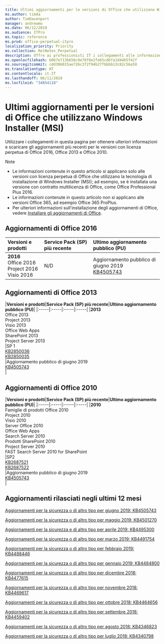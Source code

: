 ```yaml
---
title: Ultimi aggiornamenti per le versioni di Office che utilizzano Windows Installer (MSI)
ms.author: timda
author: TimDavenport
manager: andrewmo
ms.date: 06/12/2019
ms.audience: ITPro
ms.topic: reference
ms.prod: office-perpetual-itpro
localization_priority: Priority
ms.collection: RelNotes_Perpetual
description: Offre ai professionisti IT i collegamenti alle informazioni sugli aggiornamenti più recenti delle versioni con licenza perpetua di Office 2016, Office 2013 e Office 2010
ms.openlocfilehash: b067e713b656c9e78f8e2fe65cdbfa1d44b5f42f
ms.sourcegitcommit: cdd306015ae726c3f2f94b27fbbbb13c82c56a58
ms.translationtype: HT
ms.contentlocale: it-IT
ms.lasthandoff: 06/11/2019
ms.locfileid: "34854118"
---
```

# <a name="latest-updates-for-versions-of-office-that-use-windows-installer-msi"></a>Ultimi aggiornamenti per le versioni di Office che utilizzano Windows Installer (MSI)

Utilizzare i collegamenti in questa pagina per ottenere ulteriori informazioni e scaricare gli aggiornamenti più recenti per le versioni con licenza perpetua di Office 2016, Office 2013 e Office 2010.
  
 
> [!NOTE]
> - Le informazioni contenute in questo articolo si applicano solo alle versioni con licenza perpetua di Office che utilizzano la tecnologia di installazione di Windows Installer (MSI); ad esempio, se è installata una versione con contratto multilicenza di Office, come Office Professional Plus 2016.
> - Le informazioni contenute in questo articolo non si applicano alle versioni Office 365, ad esempio Office 365 ProPlus.
> - Per ulteriori informazioni sull'installazione degli aggiornamenti di Office, vedere [Installare gli aggiornamenti di Office](https://support.office.com/article/2ab296f3-7f03-43a2-8e50-46de917611c5). 


## <a name="office-2016-updates"></a>Aggiornamenti di Office 2016

|**Versioni e prodotti**|**Service Pack (SP) più recente**|**Ultimo aggiornamento pubblico (PU)**|
|:-----|:-----|:-----|
|**2016** <br/> Office 2016  <br/> Project 2016  <br/> Visio 2016  <br/> |N/D  <br/> |Aggiornamento pubblico di giugno 2019  <br/> [KB4505743](https://support.microsoft.com/help/4505743) <br/> |
   
## <a name="office-2013-updates"></a>Aggiornamenti di Office 2013

|**Versioni e prodotti**|**Service Pack (SP) più recente**|**Ultimo aggiornamento pubblico (PU)**|
|:-----|:-----|:-----|:-----|
|**2013** <br/> Office 2013  <br/> Project 2013  <br/> Visio 2013  <br/> Office Web Apps  <br/> SharePoint 2013  <br/> Project Server 2013  <br/> |SP 1 <br/> [KB2850036](https://support.microsoft.com/kb/2850036) <br/>[KB2850035](https://support.microsoft.com/kb/2850035) <br/> |Aggiornamento pubblico di giugno 2019  <br/> [KB4505743](https://support.microsoft.com/help/4505743) <br/> |
   
## <a name="office-2010-updates"></a>Aggiornamenti di Office 2010

|**Versioni e prodotti**|**Service Pack (SP) più recente**|**Ultimo aggiornamento pubblico (PU)**|
|:-----|:-----|:-----|:-----|
|**2010** <br/> Famiglie di prodotti Office 2010  <br/> Project 2010  <br/> Visio 2010  <br/> Server Office 2010  <br/> Office Web Apps  <br/> Search Server 2010  <br/> Prodotti SharePoint 2010  <br/> Project Server 2010  <br/> FAST Search Server 2010 for SharePoint  <br/> |SP2 <br/>[KB2687521](https://support.microsoft.com/kb/2687521) <br/> [KB2687522](https://support.microsoft.com/kb/2687522) <br/> |Aggiornamento pubblico di giugno 2019 <br/>[KB4505743](https://support.microsoft.com/help/4505743) <br/>|
   

   
## <a name="updates-released-in-past-12-months"></a>Aggiornamenti rilasciati negli ultimi 12 mesi

[Aggiornamenti per la sicurezza o di altro tipo per giugno 2019: KB4505743](https://support.microsoft.com/help/4505743)


  [Aggiornamenti per la sicurezza o di altro tipo per maggio 2019: KB4501270](https://support.microsoft.com/it-IT/help/4501270)


  [Aggiornamenti per la sicurezza e di altro tipo per aprile 2019: KB4495300](https://support.microsoft.com/it-IT/help/4495300)


  [Aggiornamenti per la sicurezza o di altro tipo per marzo 2019: KB4491754](https://support.microsoft.com/it-IT/help/4491754) 

[Aggiornamenti per la sicurezza o di altro tipo per febbraio 2019: KB4488446](https://support.microsoft.com/help/4488446)

[Aggiornamenti per la sicurezza o di altro tipo per gennaio 2019: KB4484800](https://support.microsoft.com/help/4484800)

[Aggiornamenti per la sicurezza o di altro tipo per dicembre 2018: KB4477615](https://support.microsoft.com/help/4477615)

[Aggiornamenti per la sicurezza o di altro tipo per novembre 2018: KB4469617](https://support.microsoft.com/help/4469617)

[Aggiornamenti per la sicurezza o di altro tipo per ottobre 2018: KB4464656](https://support.microsoft.com/help/4464656)

[Aggiornamenti per la sicurezza o di altro tipo per settembre 2018: KB4459402](https://support.microsoft.com/help/4459402) 

[Aggiornamenti per la sicurezza o di altro tipo per agosto 2018: KB4346823](https://support.microsoft.com/help/4346823)   

[Aggiornamenti per la sicurezza o di altro tipo per luglio 2018: KB4340798](https://support.microsoft.com/help/4340798)   

  


  
 
  
 
  

  
   
  
